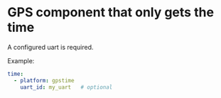 # GPS component that only gets the time

A configured uart is required.

Example:
```yaml
time:
  - platform: gpstime
    uart_id: my_uart   # optional
```

